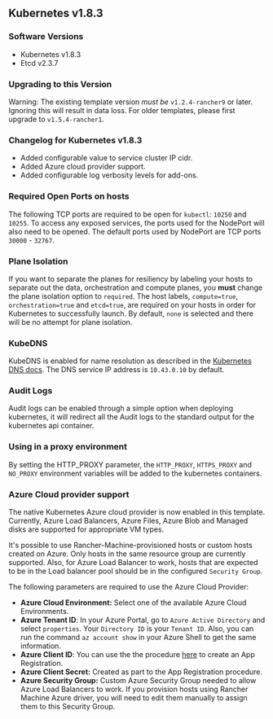 ## Kubernetes v1.8.3

### Software Versions

* Kubernetes v1.8.3
* Etcd v2.3.7

### Upgrading to this Version

Warning: The existing template version _must be_ `v1.2.4-rancher9` or later. Ignoring this will result in data loss. For older templates, please first upgrade to `v1.5.4-rancher1`.

### Changelog for Kubernetes v1.8.3

* Added configurable value to service cluster IP cidr.
* Added Azure cloud provider support.
* Added configurable log verbosity levels for add-ons.

### Required Open Ports on hosts

 The following TCP ports are required to be open for `kubectl`: `10250` and `10255`. To access any exposed services, the ports used for the NodePort will also need to be opened. The default ports used by NodePort are TCP ports `30000` - `32767`.

### Plane Isolation

If you want to separate the planes for resiliency by labeling your hosts to separate out the data, orchestration and compute planes, you **must** change the plane isolation option to `required`. The host labels, `compute=true`, `orchestration=true` and `etcd=true`, are required on your hosts in order for Kubernetes to successfully launch. By default, `none` is selected and there will be no attempt for plane isolation.

### KubeDNS

KubeDNS is enabled for name resolution as described in the [Kubernetes DNS docs](http://kubernetes.io/docs/admin/dns/). The DNS service IP address is `10.43.0.10` by default.

### Audit Logs

Audit logs can be enabled through a simple option when deploying kubernetes, it will redirect all the Audit logs to the standard output for the kubernetes api container.

### Using in a proxy environment

By setting the HTTP_PROXY parameter, the `HTTP_PROXY`, `HTTPS_PROXY` and `NO_PROXY` environment variables will be added to the kubernetes containers.

### Azure Cloud provider support

The native Kubernetes Azure cloud provider is now enabled in this template. Currently, Azure Load Balancers, Azure Files, Azure Blob and Managed disks are supported for appropriate VM types.

It's possible to use Rancher-Machine-provisioned hosts or custom hosts created on Azure. Only hosts in the same resource group are currently supported. Also, for Azure Load Balancer to work, hosts that are expected to be in the Load balancer pool should be in the configured `Security Group`.

The following parameters are required to use the Azure Cloud Provider:
* **Azure Cloud Environment:** Select one of the available Azure Cloud Environments.
* **Azure Tenant ID**: In your Azure Portal, go to `Azure Active Directory` and select `properties`. Your `Directory ID` is your `Tenant ID`. Also, you can run the command `az account show` in your Azure Shell to get the same information.
* **Azure Client ID**: You can use the the procedure [here](http://rancher.com/docs/rancher/latest/en/hosts/azure/#app-registration) to create an App Registration.
* **Azure Client Secret:** Created as part to the App Registration procedure.
* **Azure Security Group:** Custom Azure Security Group needed to allow Azure Load Balancers to work. If you provision hosts using Rancher Machine Azure driver, you will need to edit them manually to assign them to this Security Group.
